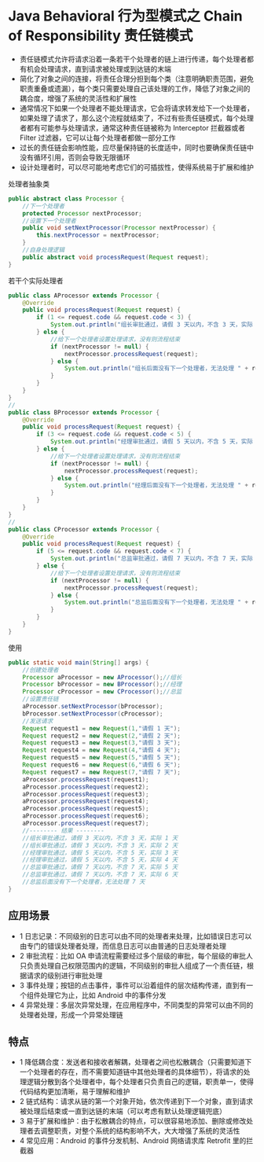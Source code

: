 # Java Behavioral 行为型模式之 Chain of Responsibility 责任链模式
- 责任链模式允许将请求沿着一条若干个处理者的链上进行传递，每个处理者都有机会处理请求，直到请求被处理或到达链的末端
- 简化了对象之间的连接，将责任合理分担到每个类（注意明确职责范围，避免职责重叠或遗漏），每个类只需要处理自己该处理的工作，降低了对象之间的耦合度，增强了系统的灵活性和扩展性
- 通常情况下如果一个处理者不能处理请求，它会将请求转发给下一个处理者，如果处理了请求了，那么这个流程就结束了，不过有些责任链模式，每个处理者都有可能参与处理请求，通常这种责任链被称为 Interceptor 拦截器或者 Filter 过滤器，它可以让每个处理者都做一部分工作
- 过长的责任链会影响性能，应尽量保持链的长度适中，同时也要确保责任链中没有循环引用，否则会导致无限循环
- 设计处理者时，可以尽可能地考虑它们的可插拔性，使得系统易于扩展和维护

处理者抽象类
```java
public abstract class Processor {
    //下一个处理者
    protected Processor nextProcessor;
    //设置下一个处理者
    public void setNextProcessor(Processor nextProcessor) {
        this.nextProcessor = nextProcessor;
    }
    //自身处理逻辑
    public abstract void processRequest(Request request);
}
```

若干个实际处理者
```java
public class AProcessor extends Processor {
    @Override
    public void processRequest(Request request) {
        if (1 <= request.code && request.code < 3) {
            System.out.println("组长审批通过，请假 3 天以内，不含 3 天，实际 " + request.code + " 天");
        } else {
            //给下一个处理者设置处理请求，没有则流程结束
            if (nextProcessor != null) {
                nextProcessor.processRequest(request);
            } else {
                System.out.println("组长后面没有下一个处理者，无法处理 " + request.code + " 天");
            }
        }
    }
}
//
public class BProcessor extends Processor {
    @Override
    public void processRequest(Request request) {
        if (3 <= request.code && request.code < 5) {
            System.out.println("经理审批通过，请假 5 天以内，不含 5 天，实际 " + request.code + " 天");
        } else {
            //给下一个处理者设置处理请求，没有则流程结束
            if (nextProcessor != null) {
                nextProcessor.processRequest(request);
            } else {
                System.out.println("经理后面没有下一个处理者，无法处理 " + request.code + " 天");
            }
        }
    }
}
//
public class CProcessor extends Processor {
    @Override
    public void processRequest(Request request) {
        if (5 <= request.code && request.code < 7) {
            System.out.println("总监审批通过，请假 7 天以内，不含 7 天，实际 " + request.code + " 天");
        } else {
            //给下一个处理者设置处理请求，没有则流程结束
            if (nextProcessor != null) {
                nextProcessor.processRequest(request);
            } else {
                System.out.println("总监后面没有下一个处理者，无法处理 " + request.code + " 天");
            }
        }
    }
}
```

使用
```java
public static void main(String[] args) {
    //创建处理者
    Processor aProcessor = new AProcessor();//组长
    Processor bProcessor = new BProcessor();//经理
    Processor cProcessor = new CProcessor();//总监
    //设置责任链
    aProcessor.setNextProcessor(bProcessor);
    bProcessor.setNextProcessor(cProcessor);
    //发送请求
    Request request1 = new Request(1,"请假 1 天");
    Request request2 = new Request(2,"请假 2 天");
    Request request3 = new Request(3,"请假 3 天");
    Request request4 = new Request(4,"请假 4 天");
    Request request5 = new Request(5,"请假 5 天");
    Request request6 = new Request(6,"请假 6 天");
    Request request7 = new Request(7,"请假 7 天");
    aProcessor.processRequest(request1);
    aProcessor.processRequest(request2);
    aProcessor.processRequest(request3);
    aProcessor.processRequest(request4);
    aProcessor.processRequest(request5);
    aProcessor.processRequest(request6);
    aProcessor.processRequest(request7);
    //-------- 结果 --------
    //组长审批通过，请假 3 天以内，不含 3 天，实际 1 天
    //组长审批通过，请假 3 天以内，不含 3 天，实际 2 天
    //经理审批通过，请假 5 天以内，不含 5 天，实际 3 天
    //经理审批通过，请假 5 天以内，不含 5 天，实际 4 天
    //总监审批通过，请假 7 天以内，不含 7 天，实际 5 天
    //总监审批通过，请假 7 天以内，不含 7 天，实际 6 天
    //总监后面没有下一个处理者，无法处理 7 天
}
```

## 应用场景
- 1 日志记录：不同级别的日志可以由不同的处理者来处理，比如错误日志可以由专门的错误处理者处理，而信息日志可以由普通的日志处理者处理
- 2 审批流程：比如 OA 申请流程需要经过多个层级的审批，每个层级的审批人只负责处理自己权限范围内的逻辑，不同级别的审批人组成了一个责任链，根据请求的级别进行审批处理
- 3 事件处理；按钮的点击事件，事件可以沿着组件的层次结构传递，直到有一个组件处理它为止，比如 Android 中的事件分发
- 4 异常处理：多层次异常处理，在应用程序中，不同类型的异常可以由不同的处理者处理，形成一个异常处理链

## 特点
- 1 降低耦合度：发送者和接收者解耦，处理者之间也松散耦合（只需要知道下一个处理者的存在，而不需要知道链中其他处理者的具体细节），将请求的处理逻辑分散到各个处理者中，每个处理者只负责自己的逻辑，职责单一，使得代码结构更加清晰，易于理解和维护
- 2 链式结构：请求从链的第一个对象开始，依次传递到下一个对象，直到请求被处理后结束或一直到达链的末端（可以考虑有默认处理逻辑兜底）
- 3 易于扩展和维护：由于松散耦合的特点，可以很容易地添加、删除或修改处理者去调整职责，对整个系统的结构影响不大，大大增强了系统的灵活性
- 4 常见应用：Android 的事件分发机制、Android 网络请求库 Retrofit 里的拦截器